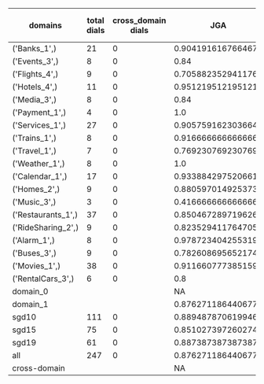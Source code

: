 | domains            |   total dials |   cross_domain dials | JGA                | RSA                | TA                 | CDTA   |   total turns |   cross-domain turns |
|--------------------|---------------|----------------------|--------------------|--------------------|--------------------|--------|---------------|----------------------|
| ('Banks_1',)       |            21 |                    0 | 0.9041916167664671 | 0.9323266219239374 | 0.8862275449101796 | NA     |           167 |                    0 |
| ('Events_3',)      |             8 |                    0 | 0.84               | 0.9524844720496897 | 0.88               | NA     |            50 |                    0 |
| ('Flights_4',)     |             9 |                    0 | 0.7058823529411765 | 0.8658564814814814 | 0.8431372549019608 | NA     |            51 |                    0 |
| ('Hotels_4',)      |            11 |                    0 | 0.9512195121951219 | 0.9902597402597403 | 0.975609756097561  | NA     |            82 |                    0 |
| ('Media_3',)       |             8 |                    0 | 0.84               | 0.8829710144927535 | 0.9                | NA     |            50 |                    0 |
| ('Payment_1',)     |             4 |                    0 | 1.0                | 1.0                | 0.8484848484848485 | NA     |            33 |                    0 |
| ('Services_1',)    |            27 |                    0 | 0.9057591623036649 | 0.9640123456790126 | 0.9633507853403142 | NA     |           191 |                    0 |
| ('Trains_1',)      |             8 |                    0 | 0.9166666666666666 | 0.9577777777777778 | 0.9583333333333334 | NA     |            48 |                    0 |
| ('Travel_1',)      |             7 |                    0 | 0.7692307692307693 | 0.8047619047619047 | 0.8717948717948718 | NA     |            39 |                    0 |
| ('Weather_1',)     |             8 |                    0 | 1.0                | 1.0                | 1.0                | NA     |            31 |                    0 |
| ('Calendar_1',)    |            17 |                    0 | 0.9338842975206612 | 0.9737237237237237 | 0.9586776859504132 | NA     |           121 |                    0 |
| ('Homes_2',)       |             9 |                    0 | 0.8805970149253731 | 0.9557377049180329 | 0.9552238805970149 | NA     |            67 |                    0 |
| ('Music_3',)       |             3 |                    0 | 0.4166666666666667 | 0.6075             | 0.75               | NA     |            24 |                    0 |
| ('Restaurants_1',) |            37 |                    0 | 0.8504672897196262 | 0.9587261904761907 | 0.9470404984423676 | NA     |           321 |                    0 |
| ('RideSharing_2',) |             9 |                    0 | 0.8235294117647058 | 0.9326241134751772 | 0.9215686274509803 | NA     |            51 |                    0 |
| ('Alarm_1',)       |             8 |                    0 | 0.9787234042553191 | 0.9714285714285714 | 0.9574468085106383 | NA     |            47 |                    0 |
| ('Buses_3',)       |             9 |                    0 | 0.782608695652174  | 0.9315715793327733 | 0.8260869565217391 | NA     |            69 |                    0 |
| ('Movies_1',)      |            38 |                    0 | 0.911660777385159  | 0.9730458221024262 | 0.9575971731448764 | NA     |           283 |                    0 |
| ('RentalCars_3',)  |             6 |                    0 | 0.8                | 0.9322259136212625 | 0.8888888888888888 | NA     |            45 |                    0 |
| domain_0           |               |                      | NA                 | NA                 | NA                 | NA     |             0 |                    0 |
| domain_1           |               |                      | 0.8762711864406779 | 0.9481263293418842 | 0.9293785310734464 | NA     |          1770 |                    0 |
| sgd10              |           111 |                    0 | 0.889487870619946  | 0.9414438874965193 | 0.9204851752021563 | NA     |           742 |                    0 |
| sgd15              |            75 |                    0 | 0.851027397260274  | 0.9461679476985603 | 0.940068493150685  | NA     |           584 |                    0 |
| sgd19              |            61 |                    0 | 0.8873873873873874 | 0.9618491535564707 | 0.9301801801801802 | NA     |           444 |                    0 |
| all                |           247 |                    0 | 0.8762711864406779 | 0.9481263293418842 | 0.9293785310734464 | NA     |          1770 |                    0 |
| cross-domain       |               |                      | NA                 | NA                 | NA                 | NA     |             0 |                    0 |
